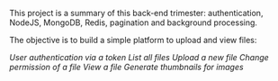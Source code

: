 This project is a summary of this back-end trimester: authentication, NodeJS, MongoDB, Redis, pagination and background processing.

The objective is to build a simple platform to upload and view files:

*User authentication via a token*
*List all files*
*Upload a new file*
*Change permission of a file*
*View a file*
*Generate thumbnails for images*
